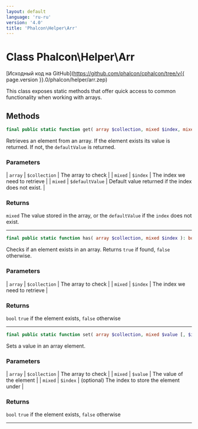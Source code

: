 ```yaml
---
layout: default
language: 'ru-ru'
version: '4.0'
title: 'Phalcon\Helper\Arr'
---
```

# Class **Phalcon\Helper\Arr**

[Исходный код на GitHub](https://github.com/phalcon/cphalcon/tree/v{{ page.version }}.0/phalcon/helper/arr.zep)

This class exposes static methods that offer quick access to common functionality when working with arrays.

## Methods

```php
final public static function get( array $collection, mixed $index, mixed $defaultValue ): mixed
```

Retrieves an element from an array. If the element exists its value is returned. If not, the `defaultValue` is returned.

### Parameters

| `array` | `$collection` | The array to check | | `mixed` | `$index` | The index we need to retrieve | | `mixed` | `$defaultValue` | Default value returned if the index does not exist. |

### Returns

`mixed` The value stored in the array, or the `defaultValue` if the `index` does not exist.

* * *

```php
final public static function has( array $collection, mixed $index ): bool
```

Checks if an element exists in an array. Returns `true` if found, `false` otherwise.

### Parameters

| `array` | `$collection` | The array to check | | `mixed` | `$index` | The index we need to retrieve |

### Returns

`bool` `true` if the element exists, `false` otherwise

* * *

```php
final public static function set( array $collection, mixed $value [, $index = null] ): array
```

Sets a value in an array element.

### Parameters

| `array` | `$collection` | The array to check | | `mixed` | `$value` | The value of the element | | `mixed` | `$index` | (optional) The index to store the element under |

### Returns

`bool` `true` if the element exists, `false` otherwise

* * *